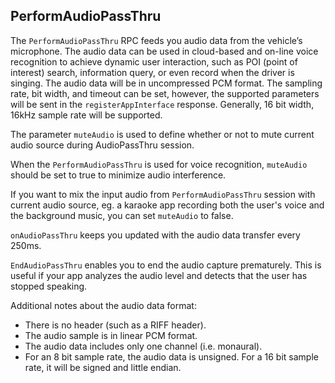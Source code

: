 ## PerformAudioPassThru

The `PerformAudioPassThru` RPC feeds you audio data from the vehicle’s microphone. The audio data can be used in cloud-based and on-line voice recognition to achieve dynamic user interaction, such as POI (point of interest) search, information query, or even record when the driver is singing. The audio data will be in uncompressed PCM format. The sampling rate, bit width, and timeout can be set, however, the supported parameters will be sent in the `registerAppInterface` response. Generally, 16 bit width, 16kHz sample rate will be supported.

The parameter `muteAudio` is used to define whether or not to mute current audio source during AudioPassThru session.

When the `PerformAudioPassThru` is used for voice recognition, `muteAudio` should be set to true to minimize audio interference.

If you want to mix the input audio from `PerformAudioPassThru` session with current audio source, eg. a karaoke app recording both the user's voice and the background music, you can set `muteAudio` to false.

`onAudioPassThru` keeps you updated with the audio data transfer every 250ms.

`EndAudioPassThru` enables you to end the audio capture prematurely. This is useful if your app analyzes the audio level and detects that the user has stopped speaking.

Additional notes about the audio data format:

- There is no header (such as a RIFF header).
- The audio sample is in linear PCM format.
- The audio data includes only one channel (i.e. monaural).
- For an 8 bit sample rate, the audio data is unsigned. For a 16 bit sample rate, it will be signed and little endian.